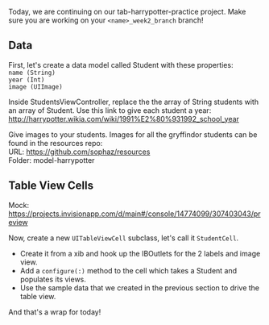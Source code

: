 Today, we are continuing on our tab-harrypotter-practice project. Make sure you are working on your `<name>_week2_branch` branch!

## Data
First, let's create a data model called Student with these properties:  
`name (String)`  
`year (Int)`  
`image (UIImage)`

Inside StudentsViewController, replace the the array of String students with an array of Student. Use this link to give each student a year:   
http://harrypotter.wikia.com/wiki/1991%E2%80%931992_school_year
  
Give images to your students. Images for all the gryffindor students can be found in the resources repo:  
URL: https://github.com/sophaz/resources  
Folder: model-harrypotter

## Table View Cells
Mock: https://projects.invisionapp.com/d/main#/console/14774099/307403043/preview

Now, create a new `UITableViewCell` subclass, let's call it `StudentCell`.  
- Create it from a xib and hook up the IBOutlets for the 2 labels and image view.  
- Add a `configure(:)` method to the cell which takes a Student and populates its views.  
- Use the sample data that we created in the previous section to drive the table view.

And that's a wrap for today!

